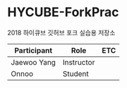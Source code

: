 # HYCUBE-ForkPrac
2018 하이큐브 깃허브 포크 실습용 저장소

| Participant   | Role       | ETC |
|---------------|------------|-----|
| Jaewoo Yang   | Instructor |     |
| Onnoo         | Student    |     |

